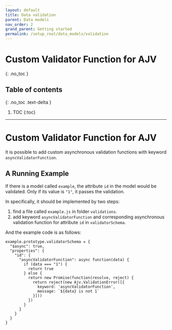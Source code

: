 ```yaml
---
layout: default
title: Data validation
parent: Data models
nav_order: 2
grand_parent: Getting started
permalink: /setup_root/data_models/validation
---
```



# Custom Validator Function for AJV
{: .no_toc }


## Table of contents
{: .no_toc .text-delta }

1. TOC
{:toc}

---

# Custom Validator Function for AJV
It is possible to add custom asynchronous validation functions with keyword `asyncValidatorFunction`.

## A Running Example
If there is a model called `example`, the attribute `id` in the model would be validated. Only if its value is `"1"`, it passes the validation. 

In specifically, it should be implemented by two steps:
1. find a file called `example.js` in folder `validations`.
2. add keyword `asyncValidatorFunction` and corresponding asynchronous validation function for attribute `id` in `validatorSchema`.

And the example code is as follows:
```
example.prototype.validatorSchema = {
  "$async": true,
  "properties": {
    "id": {
      "asyncValidatorFunction": async function(data) {
        if (data === "1") {
          return true
        } else {
          return new Promise(function(resolve, reject) {
            return reject(new Ajv.ValidationError([{
              keyword: 'asyncValidatorFunction',
              message: `${data} is not 1`
            }]))
          })
        }
      }
    }
  }
}
```